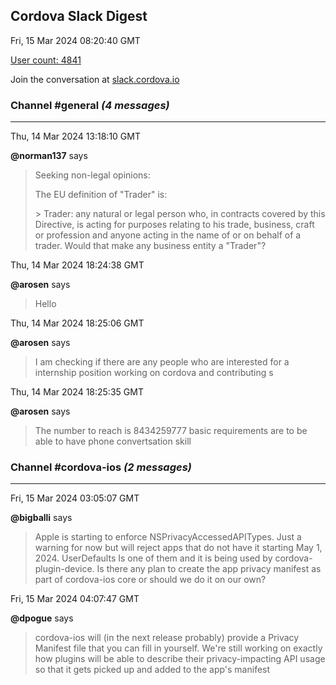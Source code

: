 ## Cordova Slack Digest
Fri, 15 Mar 2024 08:20:40 GMT

[User count: 4841](https://cordova.slack.com/)


Join the conversation at [slack.cordova.io](http://slack.cordova.io/)

### __Channel #general__ _(4 messages)_
---

Thu, 14 Mar 2024 13:18:10 GMT

__@norman137__ says 
> Seeking non-legal opinions:
> 
> The EU definition of "Trader" is:
> 
> &gt; Trader: any natural or legal person who, in contracts covered by this Directive, is acting for purposes relating to his trade, business, craft or profession and anyone acting in the name of or on behalf of a trader.
> Would that make any business entity a "Trader"?
> 

Thu, 14 Mar 2024 18:24:38 GMT

__@arosen__ says 
> Hello
> 

Thu, 14 Mar 2024 18:25:06 GMT

__@arosen__ says 
> I am checking if there are any people who are interested for a internship position working on cordova and contributing s
> 

Thu, 14 Mar 2024 18:25:35 GMT

__@arosen__ says 
> The number to reach is 8434259777 basic requirements are to be able to have phone convertsation skill
> 

### __Channel #cordova-ios__ _(2 messages)_
---

Fri, 15 Mar 2024 03:05:07 GMT

__@bigballi__ says 
> Apple is starting to enforce NSPrivacyAccessedAPITypes. Just a warning for now but will reject apps that do not have it starting May 1, 2024.
> UserDefaults Is one of them and it is being used by cordova-plugin-device.
> Is there any plan to create the app privacy manifest as part of cordova-ios core or should we do it on our own?
> 

Fri, 15 Mar 2024 04:07:47 GMT

__@dpogue__ says 
> cordova-ios will (in the next release probably) provide a Privacy Manifest file that you can fill in yourself. We're still working on exactly how plugins will be able to describe their privacy-impacting API usage so that it gets picked up and added to the app's manifest
> 

